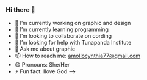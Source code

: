 ### Hi there 👋
- 🔭 I’m currently working on graphic and design
- 🌱 I’m currently learning programming
- 👯 I’m looking to collaborate on cording
- 🤔 I’m looking for help with Tunapanda Institute
- 💬 Ask me about graphic
- 📫 How to reach me: amollocynthia77@gmail.com
- 😄 Pronouns: She/Her
- ⚡ Fun fact: Ilove God
-->
